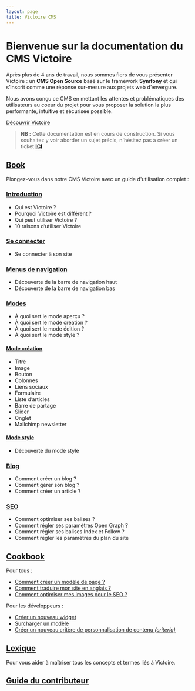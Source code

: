 ```yaml
---
layout: page
title: Victoire CMS
---
```


# Bienvenue sur la documentation du CMS Victoire

Après plus de 4 ans de travail, nous sommes fiers de vous présenter Victoire : un **CMS Open Source** basé sur le framework **Symfony** et qui s’inscrit comme une réponse sur-mesure aux projets web d’envergure.

Nous avons conçu ce CMS en mettant les attentes et problématiques des utilisateurs au coeur du projet pour vous proposer la solution la plus performante, intuitive et sécurisée possible.

[Découvrir Victoire](introduction)

>**NB :** Cette documentation est en cours de construction. Si vous souhaitez y voir aborder un sujet précis, n'hésitez pas à créer un ticket **[ICI](https://github.com/Victoire/documentation-fr/issues)**

## [Book](book)
Plongez-vous dans notre CMS Victoire avec un guide d'utilisation complet :

### [Introduction](introduction)
- Qui est Victoire ? 
- Pourquoi Victoire est différent ?
- Qui peut utiliser Victoire ?
- 10 raisons d’utiliser Victoire

### [Se connecter](login)
- Se connecter à son site

### [Menus de navigation](menu-nav)
- Découverte de la barre de navigation haut
- Découverte de la barre de navigation bas

### [Modes](mode-front)
- À quoi sert le mode aperçu ? 
- À quoi sert le mode création ?
- À quoi sert le mode édition ?
- À quoi sert le mode style ?

#### [Mode création](mode-creation)
- Titre 
- Image
- Bouton 
- Colonnes 
- Liens sociaux 
- Formulaire 
- Liste d’articles
- Barre de partage
- Slider
- Onglet
- Mailchimp newsletter

#### [Mode style](mode-style)
- Découverte du mode style

### [Blog](blog)
- Comment créer un blog ? 
- Comment gérer son blog ?
- Comment créer un article ?

### [SEO](seo)
- Comment optimiser ses balises ? 
- Comment régler ses paramètres Open Graph ?
- Comment régler ses balises Index et Follow ?
- Comment régler les paramètres du plan du site  

## [Cookbook](cookbook)

Pour tous :

- [Comment créer un modèle de page ?](how-to-create-template)
- [Comment traduire mon site en anglais ?](how-to-traduce-website)
- [Comment optimiser mes images pour le SEO ?](how-to-optimize-images)

Pour les développeurs :

- [Créer un nouveau widget](widget-creation)
- [Surcharger un modèle](override-layout)
- [Créer un nouveau critère de personnalisation de contenu _(criteria)_](play-with-criterias)


## [Lexique](lexical)
Pour vous aider à maîtriser tous les concepts et termes liés à Victoire.

## [Guide du contributeur](contributing)

